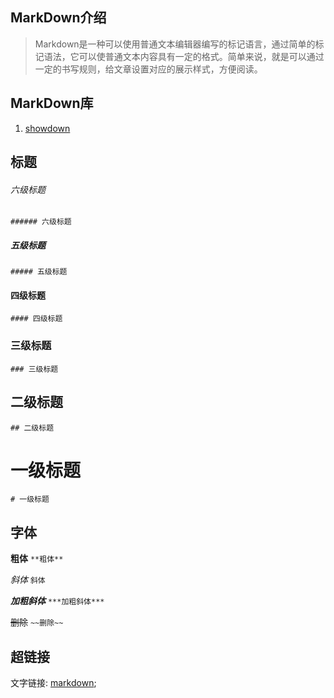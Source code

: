 ## MarkDown介绍

> Markdown是一种可以使用普通文本编辑器编写的标记语言，通过简单的标记语法，它可以使普通文本内容具有一定的格式。简单来说，就是可以通过一定的书写规则，给文章设置对应的展示样式，方便阅读。

## MarkDown库

1. [showdown](https://github.com/showdownjs/showdown)

## 标题

###### 六级标题

```###### 六级标题```

##### 五级标题

```##### 五级标题```

#### 四级标题

```#### 四级标题```

### 三级标题

```### 三级标题```

## 二级标题

```## 二级标题```

# 一级标题

```# 一级标题```

## 字体

**粗体**
```**粗体**```

*斜体*
```斜体```

***加粗斜体***
```***加粗斜体***```

~~删除~~
```~~删除~~```

## 超链接

文字链接: [markdown](/tools/MarkDown.html);
```文字链接: [markdown